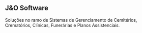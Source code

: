 ## J&O Software
 Soluções no ramo de Sistemas de Gerenciamento de Cemitérios, Crematórios, Clínicas, Funerárias e Planos Assistenciais. 
